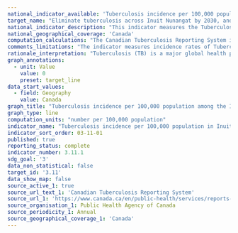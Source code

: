 ```yaml
---
national_indicator_available: 'Tuberculosis incidence per 100,000 population in Inuit Nunangat'
target_name: "Eliminate tuberculosis across Inuit Nunangat by 2030, and reducing the incidence of active tuberculosis by at least 50% by 2025"
national_indicator_description: "This indicator measures the Tuberculosis incidence rate per 100,000 population in Inuit Nunangat"
national_geographical_coverage: 'Canada' 
computation_calculations: "The Canadian Tuberculosis Reporting System is a case-based surveillance system that maintains non-nominal data on people diagnosed with active TB disease in Canada. Data are collected annually from the provinces and territories, analyzed by the Public Health Agency of Canada and validated by each province and territory."
comments_limitations: "The indicator measures incidence rates of Tuberculosis among the Inuit population rather than the Inuit Nunangat region."
rationale_interpretation: "Tuberculosis (TB) is a major global health problem that affected an estimated 10 million people worldwide in 2017. Incidence rates among the Inuit population have consistently been higher than any other population subgroup since 2007."
graph_annotations:
  - unit: Value
    value: 0
    preset: target_line
data_start_values:
  - field: Geography
    value: Canada
graph_title: "Tuberculosis incidence per 100,000 population among the Inuit population"
graph_type: line
computation_units: "number per 100,000 population"
indicator_name: "Tuberculosis incidence per 100,000 population in Inuit Nunangat"
indicator_sort_order: 03-11-01
published: true
reporting_status: complete
indicator_number: 3.11.1
sdg_goal: '3'
data_non_statistical: false
target_id: '3.11'
data_show_map: false
source_active_1: true
source_url_text_1: 'Canadian Tuberculosis Reporting System'
source_url_1: 'https://www.canada.ca/en/public-health/services/reports-publications/canada-communicable-disease-report-ccdr/monthly-issue/2019-45/issue-2-february-7-2019/article-4-tuberculosis-in-canada.html'
source_organisation_1: Public Health Agency of Canada
source_periodicity_1: Annual
source_geographical_coverage_1: 'Canada'
---
```

